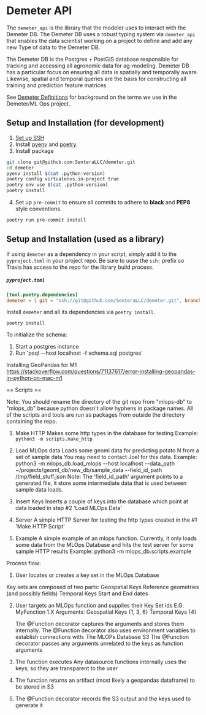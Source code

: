 # Demeter API

The `demeter_api` is the library that the modeler uses to interact with the Demeter DB. The Demeter DB uses a robust typing system via `demeter_api` that enables the data scientist working on a project to define and add any new Type of data to the Demeter DB.

The Demeter DB is the Postgres + PostGIS database responsible for tracking and accessing all agronomic data for ag-modeling. Demeter DB has a particular focus on ensuring all data is spatially and temporally aware. Likewise, spatial and temporal queries are the basis for constructing all training and prediction feature matrices.

See [Demeter Definitions](https://sentera.atlassian.net/wiki/spaces/AI/pages/3020652567/Demeter+Definitions) for background on the terms we use in the Demeter/ML Ops project.

## Setup and Installation (for development)
1) [Set up SSH](https://github.com/SenteraLLC/install-instructions/blob/master/ssh_setup.md)
2) Install [pyenv](https://github.com/SenteraLLC/install-instructions/blob/master/pyenv.md) and [poetry](https://python-poetry.org/docs/#installation).
3) Install package
``` bash
git clone git@github.com:SenteraLLC/demeter.git
cd demeter
pyenv install $(cat .python-version)
poetry config virtualenvs.in-project true
poetry env use $(cat .python-version)
poetry install
```
4) Set up `pre-commit` to ensure all commits to adhere to **black** and **PEP8** style conventions.
``` bash
poetry run pre-commit install
```

## Setup and Installation (used as a library)
If using `demeter` as a dependency in your script, simply add it to the `pyproject.toml` in your project repo. Be sure to uuse the `ssh:` prefix so Travis has access to the repo for the library build process.

<h5 a><strong><code>pyproject.toml</code></strong></h5>

``` toml
[tool.poetry.dependencies]
demeter = { git = "ssh://git@github.com/SenteraLLC/demeter.git", branch = "main"}
```

Install `demeter` and all its dependencies via `poetry install`.

``` console
poetry install
```

To initialize the schema:
1) Start a postgres instance
2) Run 'psql --host localhost -f schema.sql postgres'


Installing GeoPandas for M1
https://stackoverflow.com/questions/71137617/error-installing-geopandas-in-python-on-mac-m1

== Scripts ==

Note: You should rename the directory of the git repo from "mlops-db" to "mlops_db" because python doesn't allow hyphens in package names. All of the scripts and tools are run as packages from outside the directory containing the repo.

1) Make HTTP
  Makes some http types in the database for testing
  Example: `python3 -m scripts.make_http`

2) Load MLOps data
  Loads some geoml data for predicting potato N from a set of sample data
  You may need to contact Joel for this data.
  Example:
  python3 -m mlops_db.load_mlops --host localhost --data_path ~/projects/geoml_db/new_db/sample_data --field_id_path /tmp/field_stuff.json
  Note: The 'field_id_path' argument points to a generated file, it store some intermediate data that is used between sample data loads.

3) Insert Keys
  Inserts a couple of keys into the database which point at data loaded in step #2 'Load MLOps Data'

4) Server
   A simple HTTP Server for testing the http types created in the #1 'Make HTTP Script'

5) Example
   A simple example of an mlops function.
   Currently, it only loads some data from the MLOps Database and hits the test server for some sample HTTP results
   Example: python3 -m mlops_db.scripts.example






Process flow:

1) User locates or creates a key set in the MLOps Database

  Key sets are composed of two parts:
    Geospatial Keys
      Reference geometries (and possibly fields)
    Temporal Keys
      Start and End dates


2) User targets an MLOps function and supplies their Key Set ids
     E.G. MyFunction 1.X
          Arguments: Geospatial Keys {1, 3, 6}
                     Temporal Keys {4}

   The @Function decorator captures the arguments and stores them internally.
   The @Function decorator also uses environment variables to establish connections with:
     The MLOPs Database
     S3
   The @Function decorator passes any arguments unrelated to the keys as function arguments

3) The function executes
   Any datasource functions internally uses the keys, so they are transparent to the user

4)  The function returns an artifact (most likely a geopandas dataframe) to be stored in S3

5) The @Function decorator records the S3 output and the keys used to generate it







